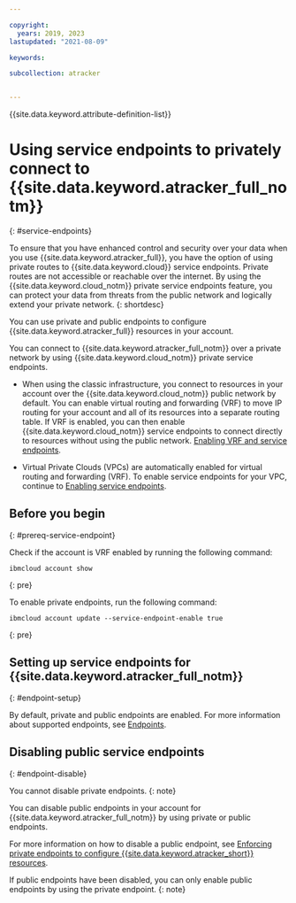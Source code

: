 ```yaml
---

copyright:
  years: 2019, 2023
lastupdated: "2021-08-09"

keywords:

subcollection: atracker


---
```


{{site.data.keyword.attribute-definition-list}}


# Using service endpoints to privately connect to {{site.data.keyword.atracker_full_notm}}
{: #service-endpoints}

To ensure that you have enhanced control and security over your data when you use {{site.data.keyword.atracker_full}}, you have the option of using private routes to {{site.data.keyword.cloud}} service endpoints. Private routes are not accessible or reachable over the internet. By using the {{site.data.keyword.cloud_notm}} private service endpoints feature, you can protect your data from threats from the public network and logically extend your private network.
{: shortdesc}

You can use private and public endpoints to configure {{site.data.keyword.atracker_full}} resources in your account.

You can connect to {{site.data.keyword.atracker_full_notm}} over a private network by using {{site.data.keyword.cloud_notm}} private service endpoints.

- When using the classic infrastructure, you connect to resources in your account over the {{site.data.keyword.cloud_notm}} public network by default. You can enable virtual routing and forwarding (VRF) to move IP routing for your account and all of its resources into a separate routing table. If VRF is enabled, you can then enable {{site.data.keyword.cloud_notm}} service endpoints to connect directly to resources without using the public network. [Enabling VRF and service endpoints](/docs/account?topic=account-vrf-service-endpoint).

- Virtual Private Clouds (VPCs) are automatically enabled for virtual routing and forwarding (VRF). To enable service endpoints for your VPC, continue to [Enabling service endpoints](/docs/account?topic=account-vrf-service-endpoint#service-endpoint).

## Before you begin
{: #prereq-service-endpoint}

Check if the account is VRF enabled by running the following command:

```text
ibmcloud account show
```
{: pre}

To enable private endpoints, run the following command:

```text
ibmcloud account update --service-endpoint-enable true
```
{: pre}



## Setting up service endpoints for {{site.data.keyword.atracker_full_notm}}
{: #endpoint-setup}

By default, private and public endpoints are enabled. For more information about supported endpoints, see [Endpoints](/docs/atracker?topic=atracker-endpoints).


## Disabling public service endpoints
{: #endpoint-disable}

You cannot disable private endpoints.
{: note}

You can disable public endpoints in your account for {{site.data.keyword.atracker_full_notm}} by using private or public endpoints.

For more information on how to disable a public endpoint, see [Enforcing private endpoints to configure {{site.data.keyword.atracker_short}} resources](/docs/atracker?topic=atracker-getting-started-mng-endpoints).

If public endpoints have been disabled, you can only enable public endpoints by using the private endpoint.
{: note}
